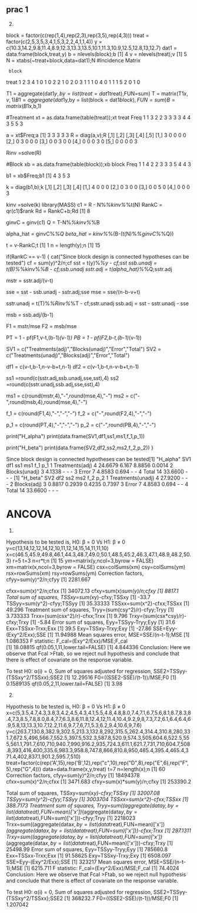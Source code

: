 ## prac 1
2.
block = factor(c(rep(1,4),rep(2,3),rep(3,5),rep(4,3)))
treat = factor(c(2,5,3,5,3,4,1,5,3,2,2,4,1,1,4))
y = c(10.3,14.2,9.8,11.4,8.9,12.3,13.3,13.5,10.1,11.3,10.9,12.5,12.8,13,12.7)
dat1 = data.frame(block,treat,y)
b = nlevels(block);b
[1] 4
v = nlevels(treat);v
[1] 5
N = xtabs(~treat+block,data=dat1);N    #Incidence Matrix

     block
treat 1 2 3 4
    1 0 1 0 2
    2 1 0 2 0
    3 1 1 1 0
    4 0 1 1 1
    5 2 0 1 0

T1 = aggregate(dat1$y,by = list(treat = dat1$treat),FUN=sum)
T = matrix(T1$x,v,1)
B1 = aggregate(dat1$y,by = list(block = dat1$block),FUN=sum)
B = matrix(B1$x,b,1)

#Treatment
xt = as.data.frame(table(treat));xt
  treat Freq
1     1    3
2     2    3
3     3    3
4     4    3
5     5    3

 a = xt$Freq;a
[1] 3 3 3 3 3
R = diag(a,v);R
     [,1] [,2] [,3] [,4] [,5]
[1,]    3    0    0    0    0
[2,]    0    3    0    0    0
[3,]    0    0    3    0    0
[4,]    0    0    0    3    0
[5,]    0    0    0    0    3

Rinv =solve(R)

#Block
xb = as.data.frame(table(block));xb
  block Freq
1     1    4
2     2    3
3     3    5
4     4    3

b1 = xb$Freq;b1
[1] 4 3 5 3

k = diag(b1,b);k
     [,1] [,2] [,3] [,4]
[1,]    4    0    0    0
[2,]    0    3    0    0
[3,]    0    0    5    0
[4,]    0    0    0    3

kinv =solve(k)
library(MASS)
c1 = R - N%*%kinv%*%t(N)
RankC = qr(c1)$rank
Rd = RankC+b;Rd
[1] 8

ginvC = ginv(c1)
Q = T-N%*%kinv%*%B

alpha_hat = ginvC%*%Q
beta_hat = kinv%*%(B-(t(N)%*%ginvC%*%Q))

t = v-RankC;t
[1] 1
n = length(y);n
[1] 15

if(RankC == v-1)
{
  cat("Since block design is connected hypotheses can be tested")
  cf = sum(y)^2/n;cf
  sst = t(y)%*%y - cf;sst
  ssb.unadj = t(B)%*%kinv%*%B - cf;ssb.unadj
  sstr.adj = t(alpha_hat)%*%Q;sstr.adj
  
  mstr = sstr.adj/(v-t)
  
  sse = sst - ssb.unadj - sstr.adj;sse
  mse = sse/(n-b-v+t)
  
  sstr.unadj = t(T)%*%Rinv%*%T - cf;sstr.unadj
  ssb.adj = sst - sstr.unadj - sse
  
  msb = ssb.adj/(b-1)
  
  F1 = mstr/mse
  F2 = msb/mse
  
  PT = 1 - pf(F1,v-t,(b-1)*(v-1))
  PB = 1 - pf(F2,b-t,(b-1)*(v-1))
  
  SV1 = c("Treatments(adj)","Blocks(unadj)","Error","Total") 
  SV2 = c("Treatments(unadj)","Blocks(adj)","Error","Total") 
  
  df1 = c(v-t,b-1,n-v-b+t,n-1)
  df2 = c(v-1,b-t,n-v-b+t,n-1)
  
  ss1 =round(c(sstr.adj,ssb.unadj,sse,sst),4)
  ss2 =round(c(sstr.unadj,ssb.adj,sse,sst),4)
  
  ms1 = c(round(mstr,4),"-",round(mse,4),"-")
  ms2 = c("-",round(msb,4),round(mse,4),"-")
  
  f_1 = c(round(F1,4),"-","-","-")
  f_2 = c("-",round(F2,4),"-","-")
  
  p_1 = c(round(PT,4),"-","-","-")
  p_2 = c("-",round(PB,4),"-","-")
  
  print("H_alpha")
  print(data.frame(SV1,df1,ss1,ms1,f_1,p_1))
  
  print("H_beta")
  print(data.frame(SV2,df2,ss2,ms2,f_2,p_2))
}


Since block design is connected hypotheses can be tested[1] "H_alpha"
              SV1 df1     ss1   ms1    f_1    p_1
1 Treatments(adj)   4 24.6679 6.167 8.8856 0.0014
2   Blocks(unadj)   3  4.1338     -      -      -
3           Error   7  4.8583 0.694      -      -
4           Total  14 33.6600     -      -      -
[1] "H_beta"
                SV2 df2     ss2    ms2    f_2    p_2
1 Treatments(unadj)   4 27.9200      -      -      -
2       Blocks(adj)   3  0.8817 0.2939 0.4235 0.7397
3             Error   7  4.8583  0.694      -      -
4             Total  14 33.6600      -      -      -



# ANCOVA

1.
Hypothesis to be tested is,
H0: β = 0  Vs  H1: β ≠ 0
y=c(13,14,12,12,14,12,10,11,12,14,15,14,11,11,10)
x=c(46.5,45.9,49.8,46.1,44.3,48.7,49.0,50.1,48.5,45.2,46.3,47.1,48.9,48.2,50.3)
r=5
t=3
n=r*t;n
[1] 15
ym=matrix(y,ncol=3,byrow = FALSE)
xm=matrix(x,ncol=3,byrow = FALSE)
csx=colSums(xm)
csy=colSums(ym)
rsx=rowSums(xm)
rsy=rowSums(ym)
Correction factors,
cfyy=sum(y)^2/n;cfyy
[1] 2281.667

cfxx=sum(x)^2/n;cfxx
[1] 34072.13
cfxy=sum(x)*sum(y)/n;cfxy
[1] 8817.1
Total sum of squares,
TSSxy=sum(x*y)-cfxy;TSSxy
[1] -33.7
TSSyy=sum(y^2)-cfyy;TSSyy
[1] 35.33333
TSSxx=sum(x^2)-cfxx;TSSxx
[1] 49.296
Treatment sum of squares,
Tryy=(sum(csy^2)/r)-cfyy;Tryy
[1] 3.733333
Trxx=(sum(csx^2)/r)-cfxx;Trxx
[1] 9.796
Trxy=(sum(csx*csy)/r)-cfxy;Trxy
[1] -5.84
Error sum of squares,
 Eyy=TSSyy-Tryy;Eyy
[1] 31.6
Exx=TSSxx-Trxx;Exx
[1] 39.5
 Exy=TSSxy-Trxy;Exy
[1] -27.86
SSE=Eyy-(Exy^2/Exx);SSE
[1] 11.94988
Mean squares error,
MSE=SSE/(n-t-1);MSE
[1] 1.086353
F statistic:
F_cal=(Exy^2/Exx)/MSE;F_cal          
[1] 18.08815
qf(0.05,1,11,lower.tail=FALSE)
[1] 4.844336
Conclusion: Here we observe that Fcal >Ftab, so we reject null hypothesis and conclude that there is effect of covariate on the response variable.

To test H0: α(i) = 0,
Sum of squares adjusted for regression,
 SSE2=TSSyy-(TSSxy^2/TSSxx);SSE2
[1] 12.29516
F0=((SSE2-SSE)/(t-1))/MSE;F0
[1] 0.1589135
qf(0.05,2,11,lower.tail=FALSE)
[1] 3.98




2.
Hypothesis to be tested is,
H0: β = 0  Vs  H1: β ≠ 0
x=c(5,3.5,4.7,4.3,3.8,3,4.2,4.5,4.3,4.1,5.5,4.8,4.8,8.0,7.4,7.1,6.7,5.6,8.1,8.7,8.3,8.4,7.3,8.5,7.8,8.0,8.4,7.7,6.3,8.6,11.8,12.4,12,11.4,10.4,9.2,9,8,7.3,7.2,6.1,6.4,6.4,6.9,5.8,13,13.3,10.7,12.2,11.6,9.7,7,6,7.1,5.3,6.2,9.4,10.6,9,7.6)
y=c(263.7,130.8,382.9,302.5,213.3,132.8,292,315.5,262.4,314.4,310.8,280,331.7,672.5,496,566.7,552.5,397.5,532.3,587.8,520.9,574.3,505,604.6,522.5,555,561.1,791.7,610,710,940.7,990,916.2,935,724.3,611.1,621.7,731,710,604.7,508.8,393,416,400,335.6,983.3,958.8,747.8,866,810.8,950,485.4,395.4,465.4,371.4,402,837.1,901.2,595.7,510)
treat=factor(c(rep('A',15),rep('B',12),rep("c",10),rep("D",8),rep("E",6),rep("F",5),rep("G",4)))
data=data.frame(x,y,treat)
t=7
n=length(x);n
[1] 60
Correction factors,
 cfyy=sum(y)^2/n;cfyy
[1] 18494378
cfxx=sum(x)^2/n;cfxx
[1] 3471.683
cfxy=sum(x)*sum(y)/n;cfxy
[1] 253390.2

Total sum of squares,
TSSxy=sum(x*y)-cfxy;TSSxy
[1] 32007.08
TSSyy=sum(y^2)-cfyy;TSSyy
[1] 3003704
TSSxx=sum(x^2)-cfxx;TSSxx
[1] 388.7173
Treatment sum of squares,
Tryy=sum((aggregate(data$y,by=list(data$treat),FUN=mean)['x'])*(aggregate(data$y,by=list(data$treat),FUN=sum)['x']))-cfyy;Tryy
[1] 2218023
Trxx=sum((aggregate(data$x,by=list(data$treat),FUN=mean)['x'])*(aggregate(data$x,by=list(data$treat),FUN=sum)['x']))-cfxx;Trxx
[1] 297.1311
Trxy=sum((aggregate(data$y,by=list(data$treat),FUN=sum)['x'])*(aggregate(data$x,by=list(data$treat),FUN=mean)['x']))-cfxy;Trxy
[1] 25498.99
Error sum of squares,
 Eyy=TSSyy-Tryy;Eyy
[1] 785680.8
 Exx=TSSxx-Trxx;Exx
[1] 91.58625
Exy=TSSxy-Trxy;Exy
[1] 6508.097
 SSE=Eyy-(Exy^2/Exx);SSE
[1] 323217
Mean squares error,
 MSE=SSE/(n-t-1);MSE
[1] 6215.711
F statistic:
 F_cal=(Exy^2/Exx)/MSE;F_cal
[1] 74.4024
Conclusion: Here we observe that Fcal >Ftab, so we reject null hypothesis and conclude that there is effect of covariate on the response variable.

To test H0: α(i) = 0,
Sum of squares adjusted for regression,
SSE2=TSSyy-(TSSxy^2/TSSxx);SSE2
[1] 368232.7
 F0=((SSE2-SSE)/(t-1))/MSE;F0
[1] 1.207042

